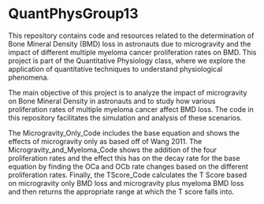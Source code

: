 # QuantPhysGroup13

This repository contains code and resources related to the determination of Bone Mineral Density (BMD) loss in astronauts due to microgravity and the impact of different multiple myeloma cancer proliferation rates on BMD. This project is part of the Quantitative Physiology class, where we explore the application of quantitative techniques to understand physiological phenomena.


The main objective of this project is to analyze the impact of microgravity on Bone Mineral Density in astronauts and to study how various proliferation rates of multiple myeloma cancer affect BMD loss. The code in this repository facilitates the simulation and analysis of these scenarios.


The Microgravity_Only_Code includes the base equation and shows the effects of microgravity only as based off of Wang 2011. The Microgravity_and_Myeloma_Code shows the addition of the four proliferation rates and the effect this has on the decay rate for the base equation by finding the OCa and OCb rate changes based on the different proliferation rates. Finally, the TScore_Code calculates the T Score based on microgravity only BMD loss and microgravity plus myeloma BMD loss and then returns the appropriate range at which the T score falls into. 
